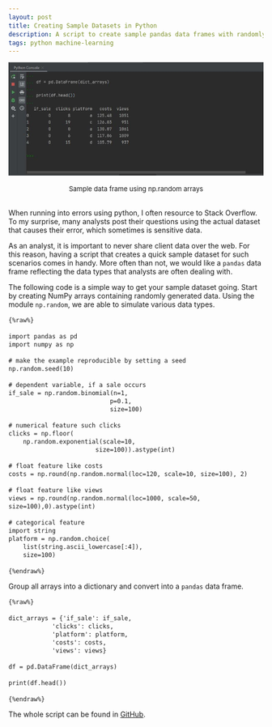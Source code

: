 ```yaml
---
layout: post
title: Creating Sample Datasets in Python
description: A script to create sample pandas data frames with randomly generated data.
tags: python machine-learning
---
```


![](/asset/screenshot/2022-06-03-python-sample-data-img01.jpg)
<font size="-1"><center><span>Sample data frame using np.random arrays</span></center></font>
<br>

When running into errors using python, I often resource to Stack Overflow. To my surprise, many analysts post their questions using the actual dataset that causes their error, which sometimes is sensitive data. 

As an analyst, it is important to never share client data over the web. For this reason, having a script that creates a quick sample dataset for such scenarios comes in handy.  More often than not, we would like a `pandas` data frame reflecting the data types that analysts are often dealing with. 

The following code is a simple way to get your sample dataset going. Start by creating NumPy arrays containing randomly generated data. Using the module `np.random`, we are able to simulate various data types. 

    {%raw%} 

    import pandas as pd
    import numpy as np

    # make the example reproducible by setting a seed
    np.random.seed(10)

    # dependent variable, if a sale occurs
    if_sale = np.random.binomial(n=1,
                                p=0.1,
                                size=100)

    # numerical feature such clicks
    clicks = np.floor(
        np.random.exponential(scale=10,
                            size=100)).astype(int)

    # float feature like costs
    costs = np.round(np.random.normal(loc=120, scale=10, size=100), 2)

    # float feature like views
    views = np.round(np.random.normal(loc=1000, scale=50, size=100),0).astype(int)

    # categorical feature
    import string
    platform = np.random.choice(
        list(string.ascii_lowercase[:4]),
        size=100)

    {%endraw%}

Group all arrays into a dictionary and convert into a `pandas` data frame.

    {%raw%} 

    dict_arrays = {'if_sale': if_sale,
                'clicks': clicks,
                'platform': platform,
                'costs': costs,
                'views': views}

    df = pd.DataFrame(dict_arrays)

    print(df.head())

    {%endraw%}

The whole script can be found in [GitHub](https://github.com/moralescastillo/code_sample/blob/main/sample_data.py).